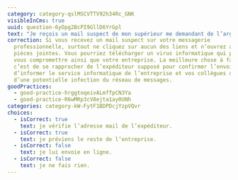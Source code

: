 ```yaml
---
category: category-qslMSCVTTV92h34Rc_GNK
visibleInCms: true
uuid: question-6yOpg2BcPI9GllD6YrGpl
text: "Je reçois un mail suspect de mon supérieur me demandant de l’argent :"
correction: Si vous recevez un mail suspect sur votre messagerie
  professionnelle, surtout ne cliquez sur aucun des liens et n’ouvrez aucune des
  pièces jointes. Vous pourriez télécharger un virus informatique qui pourrait
  vous compromettre ainsi que votre entreprise. La meilleure chose à faire,
  c’est de se rapprocher de l’expéditeur supposé pour confirmer l’envoi et
  d’informer le service informatique de l’entreprise et vos collègues de travail
  d’une potentielle infection du réseau de messages.
goodPractices:
  - good-practice-hrggtoqeivALmffpCN3Ya
  - good-practice-R6wMRp3cV8ejta1ay0UNh
categories: category-kW-FytF1BDPDcjYzpVQvr
choices:
  - isCorrect: true
    text: je vérifie l’adresse mail de l’expéditeur.
  - isCorrect: true
    text: je préviens le reste de l’entreprise.
  - isCorrect: false
    text: je lui envoie en ligne.
  - isCorrect: false
    text: je ne fais rien.
---
```

